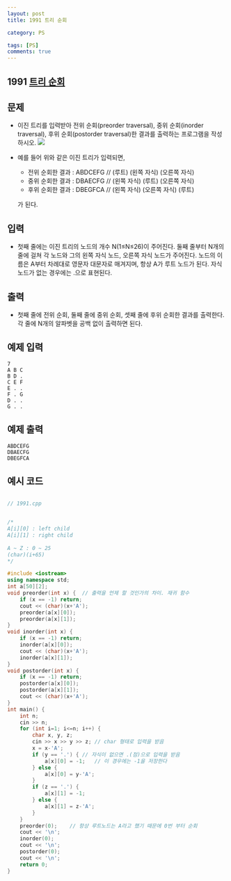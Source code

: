 ```yaml
---
layout: post
title: 1991 트리 순회

category: PS

tags: [PS]
comments: true
---
```


## 1991 [트리 순회](https://www.acmicpc.net/problem/1991)


## 문제

- 이진 트리를 입력받아 전위 순회(preorder traversal), 중위 순회(inorder traversal), 후위 순회(postorder traversal)한 결과를 출력하는 프로그램을 작성하시오.
![](https://www.acmicpc.net/JudgeOnline/upload/201007/trtr.png)

- 예를 들어 위와 같은 이진 트리가 입력되면,

	- 전위 순회한 결과 : ABDCEFG // (루트) (왼쪽 자식) (오른쪽 자식)
	- 중위 순회한 결과 : DBAECFG // (왼쪽 자식) (루트) (오른쪽 자식)
	- 후위 순회한 결과 : DBEGFCA // (왼쪽 자식) (오른쪽 자식) (루트)

	가 된다.

## 입력

- 첫째 줄에는 이진 트리의 노드의 개수 N(1≤N≤26)이 주어진다. 둘째 줄부터 N개의 줄에 걸쳐 각 노드와 그의 왼쪽 자식 노드, 오른쪽 자식 노드가 주어진다. 노드의 이름은 A부터 차례대로 영문자 대문자로 매겨지며, 항상 A가 루트 노드가 된다. 자식 노드가 없는 경우에는 .으로 표현된다.

## 출력

- 첫째 줄에 전위 순회, 둘째 줄에 중위 순회, 셋째 줄에 후위 순회한 결과를 출력한다. 각 줄에 N개의 알파벳을 공백 없이 출력하면 된다.


## 예제 입력

~~~
7
A B C
B D .
C E F
E . .
F . G
D . .
G . .
~~~

## 예제 출력
~~~
ABDCEFG
DBAECFG
DBEGFCA
~~~

## 예시 코드

```cpp

// 1991.cpp


/*	
A[i][0] : left child
A[i][1] : right child
    
A ~ Z : 0 ~ 25
(char)(i+65)
*/

#include <iostream>
using namespace std;
int a[50][2];
void preorder(int x) {	// 출력을 언제 할 것인가의 차이. 재귀 함수
    if (x == -1) return;
    cout << (char)(x+'A');
    preorder(a[x][0]);
    preorder(a[x][1]);
}
void inorder(int x) {
    if (x == -1) return;
    inorder(a[x][0]);
    cout << (char)(x+'A');
    inorder(a[x][1]);
}
void postorder(int x) {
    if (x == -1) return;
    postorder(a[x][0]);
    postorder(a[x][1]);
    cout << (char)(x+'A');
}
int main() {
    int n;
    cin >> n;
    for (int i=1; i<=n; i++) {
        char x, y, z;
        cin >> x >> y >> z;	// char 형태로 입력을 받음
        x = x-'A';
        if (y == '.') {	// 자식이 없으면 .(점)으로 입력을 받음
            a[x][0] = -1;	// 이 경우에는 -1을 저장한다
        } else {
            a[x][0] = y-'A';
        }
        if (z == '.') {
            a[x][1] = -1;
        } else {
            a[x][1] = z-'A';
        }
    }
    preorder(0);	// 항상 루트노드는 A라고 했기 때문에 0번 부터 순회
    cout << '\n';
    inorder(0);
    cout << '\n';
    postorder(0);
    cout << '\n';
    return 0;
}


```
